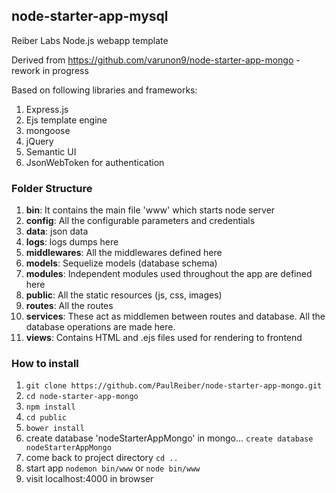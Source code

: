 ## node-starter-app-mysql

Reiber Labs Node.js webapp template

Derived from https://github.com/varunon9/node-starter-app-mongo - rework in progress

Based on following libraries and frameworks:
1. Express.js
2. Ejs template engine
3. mongoose
4. jQuery
5. Semantic UI
6. JsonWebToken for authentication

### Folder Structure

1. **bin**: It contains the main file 'www' which starts node server
2. **config**: All the configurable parameters and credentials
3. **data**: json data
4. **logs**: logs dumps here
5. **middlewares**: All the middlewares defined here
6. **models**: Sequelize models (database schema)
7. **modules**: Independent modules used throughout the app are defined here
8. **public**: All the static resources (js, css, images)
9. **routes**: All the routes
10. **services**: These act as middlemen between routes and database. All the database operations are made here.
11. **views**: Contains HTML and .ejs files used for rendering to frontend

### How to install

1. `git clone https://github.com/PaulReiber/node-starter-app-mongo.git`
2. `cd node-starter-app-mongo`
3. `npm install`
4. `cd public`
5. `bower install`
6. create database 'nodeStarterAppMongo' in mongo... `create database nodeStarterAppMongo`
7. come back to project directory `cd ..`
8. start app `nodemon bin/www` or `node bin/www`
9. visit localhost:4000 in browser
